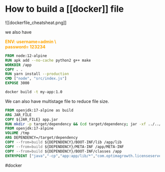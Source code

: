 # How to build a [[docker]] file
![[dockerfile_cheatsheat.png]]

we also have
 <div style="color: orange;font-weight:bold">ENV: username=admin \ <br>
 password= 123234

</div>

``` dockerfile
FROM node:12-alpine
RUN apk add --no-cache python2 g++ make
WORKDIR /app
COPY . .
RUN yarn install --production
CMD ["node", "src/index.js"]
EXPOSE 3000

```


```bash
docker build -t my-app:1.0 

```


We can also have multistage file to reduce file size.
```Dockerfile
FROM openjdk:17-alpine as build  
ARG JAR_FILE  
COPY ${JAR_FILE} app.jar  
RUN mkdir -p target/dependency && (cd target/dependency; jar -xf ../../app.jar)  
FROM openjdk:17-alpine  
VOLUME /tmp  
ARG DEPENDENCY=/target/dependency  
COPY --from=build ${DEPENDENCY}/BOOT-INF/lib /app/lib  
COPY --from=build ${DEPENDENCY}/META-INF /app/META-INF  
COPY --from=build ${DEPENDENCY}/BOOT-INF/classes /app  
ENTRYPOINT ["java","-cp","app:app/lib/*","com.optimagrowth.licenseserver.LicenseserverApplication"]

```




#docker 